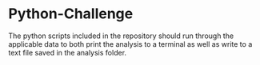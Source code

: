 # Python-Challenge
The python scripts included in the repository should run through the applicable data to both print the analysis to a terminal as well as write to a text file saved in the analysis folder. 